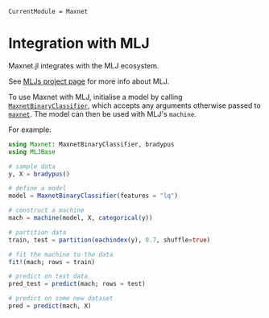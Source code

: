 ```@meta
CurrentModule = Maxnet
```

# Integration with MLJ
Maxnet.jl integrates with the MLJ ecosystem.

See [MLJs project page](https://github.com/alan-turing-institute/MLJ.jl) for more info about MLJ.

To use Maxnet with MLJ, initialise a model by calling [`MaxnetBinaryClassifier`](@ref), which accepts any arguments otherwise passed to [`maxnet`](@ref). The model can then be used with MLJ's `machine`.

For example:

```julia
using Maxnet: MaxnetBinaryClassifier, bradypus
using MLJBase

# sample data
y, X = bradypus()

# define a model
model = MaxnetBinaryClassifier(features = "lq")

# construct a machine
mach = machine(model, X, categorical(y))

# partition data
train, test = partition(eachindex(y), 0.7, shuffle=true)

# fit the machine to the data
fit!(mach; rows = train)

# predict on test data
pred_test = predict(mach; rows = test)

# predict on some new dataset
pred = predict(mach, X)
```

